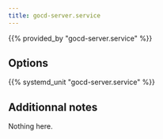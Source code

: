 ```yaml
---
title: gocd-server.service
---
```


{{% provided_by "gocd-server.service" %}}

## Options

{{% systemd_unit "gocd-server.service" %}}

## Additionnal notes

Nothing here.